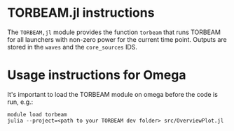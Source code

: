# TORBEAM.jl instructions
The `TORBEAM,jl` module provides the function `torbeam` that runs TORBEAM for all launchers with non-zero power for the current time point. Outputs are stored in the `waves` and the `core_sources` IDS. 

# Usage instructions for Omega
It's important to load the TORBEAM module on omega before the code is run, e.g.:
```
module load torbeam
julia --project=<path to your TORBEAM dev folder> src/OverviewPlot.jl
```